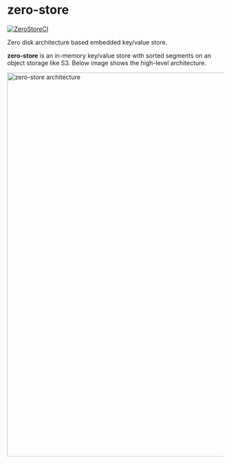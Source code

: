 # zero-store
[![ZeroStoreCI](https://github.com/SarthakMakhija/zero-store/actions/workflows/build.yml/badge.svg)](https://github.com/SarthakMakhija/zero-store/actions/workflows/build.yml)

Zero disk architecture based embedded key/value store. 

**zero-store** is an in-memory key/value store with sorted segments on an object storage like S3. Below image shows the high-level architecture.

<img width="894" alt="zero-store architecture" src="https://github.com/user-attachments/assets/ec11c076-fe3c-4af6-9e6d-4b90624a5a2e" />
